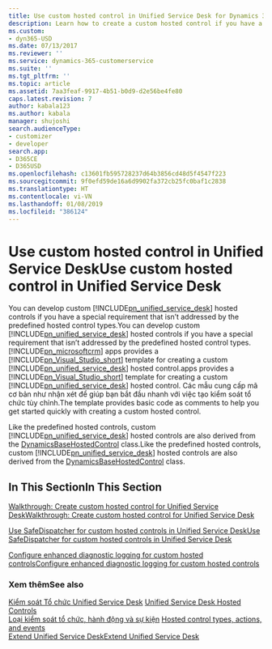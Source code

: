 ```yaml
---
title: Use custom hosted control in Unified Service Desk for Dynamics 365 for Customer Engagement apps| MicrosoftDocs
description: Learn how to create a custom hosted control if you have a special requirement that isn’t addressed by the predefined hosted control types in Unified Service Desk.
ms.custom:
- dyn365-USD
ms.date: 07/13/2017
ms.reviewer: ''
ms.service: dynamics-365-customerservice
ms.suite: ''
ms.tgt_pltfrm: ''
ms.topic: article
ms.assetid: 7aa3feaf-9917-4b51-b0d9-d2e56be4fe80
caps.latest.revision: 7
author: kabala123
ms.author: kabala
manager: shujoshi
search.audienceType:
- customizer
- developer
search.app:
- D365CE
- D365USD
ms.openlocfilehash: c13601fb595728237d64b3856cd48d5f4547f223
ms.sourcegitcommit: 9f0efd59de16a6d9902fa372cb25fc0baf1c2838
ms.translationtype: HT
ms.contentlocale: vi-VN
ms.lasthandoff: 01/08/2019
ms.locfileid: "386124"
---
```

# <a name="use-custom-hosted-control-in-unified-service-desk"></a><span data-ttu-id="28023-103">Use custom hosted control in Unified Service Desk</span><span class="sxs-lookup"><span data-stu-id="28023-103">Use custom hosted control in Unified Service Desk</span></span>
<span data-ttu-id="28023-104">You can develop custom [!INCLUDE[pn_unified_service_desk](../includes/pn-unified-service-desk.md)] hosted controls if you have a special requirement that isn’t addressed by the predefined hosted control types.</span><span class="sxs-lookup"><span data-stu-id="28023-104">You can develop custom [!INCLUDE[pn_unified_service_desk](../includes/pn-unified-service-desk.md)] hosted controls if you have a special requirement that isn’t addressed by the predefined hosted control types.</span></span> [!INCLUDE[pn_microsoftcrm](../includes/pn-microsoftcrm.md)] <span data-ttu-id="28023-105">apps provides a [!INCLUDE[pn_Visual_Studio_short](../includes/pn-visual-studio-short.md)] template for creating a custom [!INCLUDE[pn_unified_service_desk](../includes/pn-unified-service-desk.md)] hosted control.</span><span class="sxs-lookup"><span data-stu-id="28023-105">apps provides a [!INCLUDE[pn_Visual_Studio_short](../includes/pn-visual-studio-short.md)] template for creating a custom [!INCLUDE[pn_unified_service_desk](../includes/pn-unified-service-desk.md)] hosted control.</span></span> <span data-ttu-id="28023-106">Các mẫu cung cấp mã cơ bản như nhận xét để giúp bạn bắt đầu nhanh với việc tạo kiểm soát tổ chức tùy chỉnh.</span><span class="sxs-lookup"><span data-stu-id="28023-106">The template provides basic code as comments to help you get started quickly with creating a custom hosted control.</span></span>  
  
 <span data-ttu-id="28023-107">Like the predefined hosted controls, custom [!INCLUDE[pn_unified_service_desk](../includes/pn-unified-service-desk.md)] hosted controls are also derived from the [DynamicsBaseHostedControl](https://docs.microsoft.com/dotnet/api/microsoft.crm.unifiedservicedesk.dynamics.dynamicsbasehostedcontrol) class.</span><span class="sxs-lookup"><span data-stu-id="28023-107">Like the predefined hosted controls, custom [!INCLUDE[pn_unified_service_desk](../includes/pn-unified-service-desk.md)] hosted controls are also derived from the [DynamicsBaseHostedControl](https://docs.microsoft.com/dotnet/api/microsoft.crm.unifiedservicedesk.dynamics.dynamicsbasehostedcontrol) class.</span></span>  
  
## <a name="in-this-section"></a><span data-ttu-id="28023-108">In This Section</span><span class="sxs-lookup"><span data-stu-id="28023-108">In This Section</span></span>  
 [<span data-ttu-id="28023-109">Walkthrough: Create custom hosted control for Unified Service Desk</span><span class="sxs-lookup"><span data-stu-id="28023-109">Walkthrough: Create custom hosted control for Unified Service Desk</span></span>](../unified-service-desk/walkthrough-create-custom-hosted-control-for-unified-service-desk.md)  
  
 [<span data-ttu-id="28023-110">Use SafeDispatcher for custom hosted controls in Unified Service Desk</span><span class="sxs-lookup"><span data-stu-id="28023-110">Use SafeDispatcher for custom hosted controls in Unified Service Desk</span></span>](../unified-service-desk/use-safedispatcher-custom-hosted-controls-unified-service-desk.md)  
  
 [<span data-ttu-id="28023-111">Configure enhanced diagnostic logging for custom hosted controls</span><span class="sxs-lookup"><span data-stu-id="28023-111">Configure enhanced diagnostic logging for custom hosted controls</span></span>](../unified-service-desk/configure-enhanced-diagnostic-logging-custom-hosted-controls.md)  
  
### <a name="see-also"></a><span data-ttu-id="28023-112">Xem thêm</span><span class="sxs-lookup"><span data-stu-id="28023-112">See also</span></span>  
 <span data-ttu-id="28023-113">[Kiểm soát Tổ chức Unified Service Desk](../unified-service-desk/unified-service-desk-hosted-controls.md) </span><span class="sxs-lookup"><span data-stu-id="28023-113">[Unified Service Desk Hosted Controls](../unified-service-desk/unified-service-desk-hosted-controls.md) </span></span>  
 <span data-ttu-id="28023-114">[Loại kiểm soát tổ chức, hành động và sự kiện](../unified-service-desk/hosted-control-types-actions-events.md) </span><span class="sxs-lookup"><span data-stu-id="28023-114">[Hosted control types, actions, and events](../unified-service-desk/hosted-control-types-actions-events.md) </span></span>  
 [<span data-ttu-id="28023-115">Extend Unified Service Desk</span><span class="sxs-lookup"><span data-stu-id="28023-115">Extend Unified Service Desk</span></span>](../unified-service-desk/extend-unified-service-desk.md)
